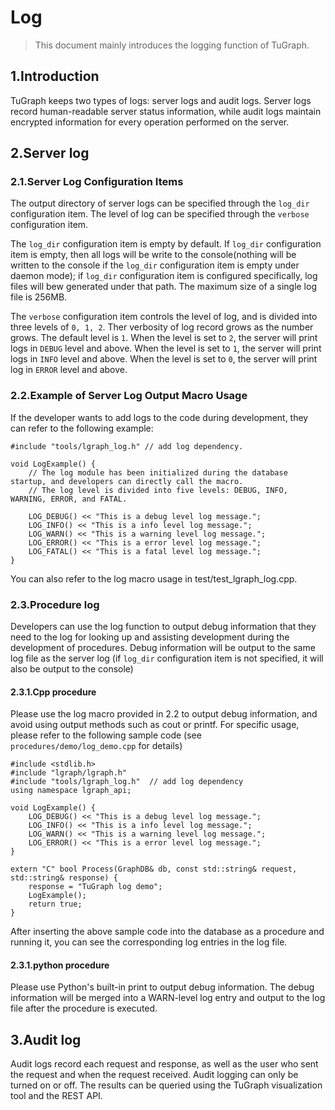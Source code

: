 # Log

> This document mainly introduces the logging function of TuGraph.

## 1.Introduction

TuGraph keeps two types of logs: server logs and audit logs. Server logs record human-readable server status information, while audit logs maintain encrypted information for every operation performed on the server.

## 2.Server log

### 2.1.Server Log Configuration Items
The output directory of server logs can be specified through the `log_dir` configuration item. The level of log can be specified through the `verbose` configuration item.

The `log_dir` configuration item is empty by default. If `log_dir` configuration item is empty, then all logs will be write to the console(nothing will be written to the console if the `log_dir` configuration item is empty under daemon mode); if `log_dir` configuration item is configured specifically, log files will bew generated under that path. The maximum size of a single log file is 256MB.

The `verbose` configuration item controls the level of log, and is divided into three levels of `0, 1, 2`. Ther verbosity of log record grows as the number grows. The default level is `1`. When the level is set to `2`, the server will print logs in `DEBUG` level and above. When the level is set to `1`, the server will print logs in `INFO` level and above. When the level is set to `0`, the server will print log in `ERROR` level and above.

### 2.2.Example of Server Log Output Macro Usage

If the developer wants to add logs to the code during development, they can refer to the following example:

```
#include "tools/lgraph_log.h" // add log dependency.

void LogExample() {
    // The log module has been initialized during the database startup, and developers can directly call the macro.
    // The log level is divided into five levels: DEBUG, INFO, WARNING, ERROR, and FATAL.

    LOG_DEBUG() << "This is a debug level log message.";
    LOG_INFO() << "This is a info level log message.";
    LOG_WARN() << "This is a warning level log message.";
    LOG_ERROR() << "This is a error level log message.";
    LOG_FATAL() << "This is a fatal level log message.";
}
```

You can also refer to the log macro usage in test/test_lgraph_log.cpp.

### 2.3.Procedure log

Developers can use the log function to output debug information that they need to the log for looking up and assisting development during the development of procedures. Debug information will be output to the same log file as the server log (if `log_dir` configuration item is not specified, it will also be output to the console)

#### 2.3.1.Cpp procedure
Please use the log macro provided in 2.2 to output debug information, and avoid using output methods such as cout or printf. For specific usage, please refer to the following sample code (see `procedures/demo/log_demo.cpp` for details)

```
#include <stdlib.h>
#include "lgraph/lgraph.h"
#include "tools/lgraph_log.h"  // add log dependency
using namespace lgraph_api;

void LogExample() {
    LOG_DEBUG() << "This is a debug level log message.";
    LOG_INFO() << "This is a info level log message.";
    LOG_WARN() << "This is a warning level log message.";
    LOG_ERROR() << "This is a error level log message.";
}

extern "C" bool Process(GraphDB& db, const std::string& request, std::string& response) {
    response = "TuGraph log demo";
    LogExample();
    return true;
}
```
After inserting the above sample code into the database as a procedure and running it, you can see the corresponding log entries in the log file.

#### 2.3.1.python procedure
Please use Python's built-in print to output debug information. The debug information will be merged into a WARN-level log entry and output to the log file after the procedure is executed.

## 3.Audit log

Audit logs record each request and response, as well as the user who sent the request and when the request received. Audit logging can only be turned on or off. The results can be queried using the TuGraph visualization tool and the REST API.